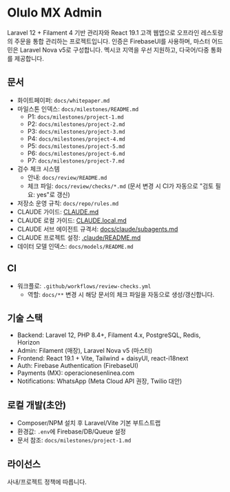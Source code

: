 # Olulo MX Admin

Laravel 12 + Filament 4 기반 관리자와 React 19.1 고객 웹앱으로 오프라인 레스토랑의 주문을 통합 관리하는 프로젝트입니다. 인증은 FirebaseUI를 사용하며, 마스터 어드민은 Laravel Nova v5로 구성합니다. 멕시코 지역을 우선 지원하고, 다국어/다중 통화를 제공합니다.

## 문서
- 화이트페이퍼: `docs/whitepaper.md`
- 마일스톤 인덱스: `docs/milestones/README.md`
  - P1: `docs/milestones/project-1.md`
  - P2: `docs/milestones/project-2.md`
  - P3: `docs/milestones/project-3.md`
  - P4: `docs/milestones/project-4.md`
  - P5: `docs/milestones/project-5.md`
  - P6: `docs/milestones/project-6.md`
  - P7: `docs/milestones/project-7.md`
- 검수 체크 시스템
  - 안내: `docs/review/README.md`
  - 체크 파일: `docs/review/checks/*.md` (문서 변경 시 CI가 자동으로 "검토 필요: yes"로 갱신)
- 저장소 운영 규칙: `docs/repo/rules.md`
- CLAUDE 가이드: [CLAUDE.md](CLAUDE.md)
- CLAUDE 로컬 가이드: [CLAUDE.local.md](CLAUDE.local.md)
- CLAUDE 서브 에이전트 규격서: [docs/claude/subagents.md](docs/claude/subagents.md)
- CLAUDE 프로젝트 설정: [.claude/README.md](.claude/README.md)
 - 데이터 모델 인덱스: `docs/models/README.md`

## CI
- 워크플로: `.github/workflows/review-checks.yml`
  - 역할: `docs/**` 변경 시 해당 문서의 체크 파일을 자동으로 생성/갱신합니다.

## 기술 스택
- Backend: Laravel 12, PHP 8.4+, Filament 4.x, PostgreSQL, Redis, Horizon
- Admin: Filament (매장), Laravel Nova v5 (마스터)
- Frontend: React 19.1 + Vite, Tailwind + daisyUI, react-i18next
- Auth: Firebase Authentication (FirebaseUI)
- Payments (MX): operacionesenlinea.com
- Notifications: WhatsApp (Meta Cloud API 권장, Twilio 대안)

## 로컬 개발(초안)
- Composer/NPM 설치 후 Laravel/Vite 기본 부트스트랩
- 환경값: `.env`에 Firebase/DB/Queue 설정
- 문서 참조: `docs/milestones/project-1.md`

## 라이선스
사내/프로젝트 정책에 따릅니다.
